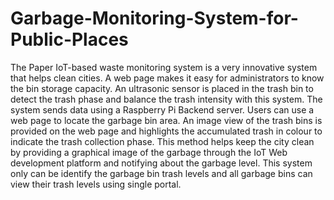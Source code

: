 # Garbage-Monitoring-System-for-Public-Places
The Paper IoT-based waste monitoring system is a very innovative system that helps clean  cities. A web page makes it easy for administrators to know the bin storage capacity. An ultrasonic  sensor is placed in the trash bin to detect the trash phase and balance the trash intensity with this  system. The system sends data using a Raspberry Pi Backend server. Users can use a web page to  locate the garbage bin area. An image view of the trash bins is provided on the web page and  highlights the accumulated trash in colour to indicate the trash collection phase. This method helps  keep the city clean by providing a graphical image of the garbage through the IoT Web  development platform and notifying about the garbage level. This system only can be identify the  garbage bin trash levels and all garbage bins can view their trash levels using single portal. 
